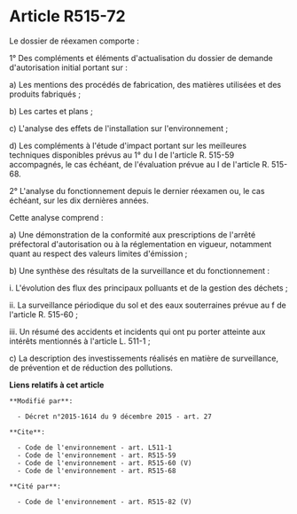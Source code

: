 # Article R515-72

Le dossier de réexamen comporte : 

1° Des compléments et éléments d'actualisation du dossier de demande d'autorisation initial portant sur : 

a) Les mentions des procédés de fabrication, des matières utilisées et des produits fabriqués ; 

b) Les cartes et plans ; 

c) L'analyse des effets de l'installation sur l'environnement ; 

d) Les compléments à l'étude d'impact portant sur les meilleures techniques disponibles prévus au 1° du I de l'article R.
515-59 accompagnés, le cas échéant, de l'évaluation prévue au I de l'article R. 515-68.

2° L'analyse du fonctionnement depuis le dernier réexamen ou, le cas échéant, sur les dix dernières années. 

Cette analyse comprend : 

a) Une démonstration de la conformité aux prescriptions de l'arrêté préfectoral d'autorisation ou à la réglementation en
vigueur, notamment quant au respect des valeurs limites d'émission ; 

b) Une synthèse des résultats de la surveillance et du fonctionnement : 

i. L'évolution des flux des principaux polluants et de la gestion des déchets ; 

ii. La surveillance périodique du sol et des eaux souterraines prévue au f de l'article R. 515-60 ; 

iii. Un résumé des accidents et incidents qui ont pu porter atteinte aux intérêts mentionnés à l'article L. 511-1 ; 

c) La description des investissements réalisés en matière de surveillance, de prévention et de réduction des pollutions.

**Liens relatifs à cet article**

	**Modifié par**:

	  - Décret n°2015-1614 du 9 décembre 2015 - art. 27

	**Cite**:

	  - Code de l'environnement - art. L511-1
	  - Code de l'environnement - art. R515-59
	  - Code de l'environnement - art. R515-60 (V)
	  - Code de l'environnement - art. R515-68

	**Cité par**:

	  - Code de l'environnement - art. R515-82 (V)
